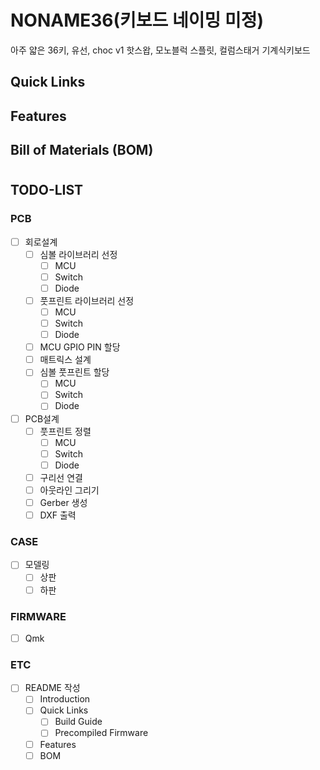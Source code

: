 # NONAME36(키보드 네이밍 미정)
아주 얇은 36키, 유선, choc v1 핫스왑, 모노블럭 스플릿, 컬럼스태거 기계식키보드

## Quick Links

## Features

## Bill of Materials (BOM)

#
#
#
#
## TODO-LIST
### PCB
- [ ] 회로설계
  - [ ] 심볼 라이브러리 선정
    - [ ] MCU
    - [ ] Switch
    - [ ] Diode
  - [ ] 풋프린트 라이브러리 선정
    - [ ] MCU
    - [ ] Switch
    - [ ] Diode
  - [ ] MCU GPIO PIN 할당
  - [ ] 매트릭스 설계
  - [ ] 심볼 풋프린트 할당
    - [ ] MCU
    - [ ] Switch
    - [ ] Diode
- [ ] PCB설계
  - [ ] 풋프린트 정렬
    - [ ] MCU
    - [ ] Switch
    - [ ] Diode
  - [ ] 구리선 연결
  - [ ] 아웃라인 그리기
  - [ ] Gerber 생성
  - [ ] DXF 출력

### CASE
- [ ] 모델링
  - [ ] 상판
  - [ ] 하판

### FIRMWARE
- [ ] Qmk

### ETC
- [ ] README 작성
  - [ ] Introduction
  - [ ] Quick Links
    - [ ] Build Guide
    - [ ] Precompiled Firmware
  - [ ] Features
  - [ ] BOM

